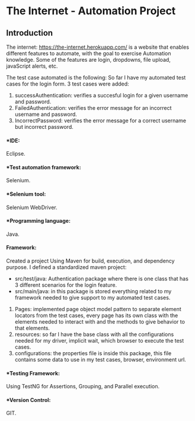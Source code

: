 # The Internet - Automation Project

## Introduction
The internet: https://the-internet.herokuapp.com/
is a website that enables different features to automate, with the goal to exercise Automation 
knowledge. Some of the features are login, dropdowns, file upload, javaScript alerts, etc.

The test case automated is the following:
So far I have my automated test cases for the login form. 3 test cases were added:
1) successAuthentication: verifies a succesful login for a given username and password.
2) FailedAuthentication: verifies the error message for an incorrect username and password.
3) IncorrectPassword: verifies the error message for a correct username but incorrect password.

#### *IDE:
Eclipse.

#### *Test automation framework:
Selenium.

#### *Selenium tool:
Selenium WebDriver.

#### *Programming language:
Java.

#### Framework:
Created a project Using Maven for build, execution, and dependency purpose. 
I defined a standardized maven project: 

* src/test/java: Authentication package where there is one class that has 3 different scenarios for the login feature.
* src/main/java: in this package is stored everything related to my framework needed to give support to my automated test cases.
1) Pages: implemented page object model pattern to separate element locators from the test cases, every page has its own class with
the elements needed to interact with and the methods to give behavior to that elements. 
2) resources: so far I have the base class with all the configurations needed for my driver, implicit wait, which browser to execute the
test cases.
3) configurations: the properties file is inside this package, this file contains some data to use in my test cases, browser, environment
url.

#### *Testing Framework:
Using TestNG for Assertions, Grouping, and Parallel execution.

#### *Version Control:
GIT.